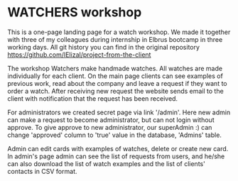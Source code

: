 # WATCHERS workshop
This is a one-page landing page for a watch workshop. We made it together with three of my colleagues during internship in Elbrus bootcamp in three working days. All git history you can find in the original repository https://github.com/IElizaI/project-from-the-client

The workshop Watchers make handmade watches. All watches are made individually for each client. On the main page clients can see examples of previous work, read about the company and leave a request if they want to order a watch. After receiving new request the website sends email to the client with notification that the request has been received.

For administrators we created secret page via link '/admin'. Here new admin can make a request to become administrator, but can not login without approve. To give approve to new administrator, our superAdmin :) can change 'approved' column to 'true' value in the database, 'Admins' table.

Admin can edit cards with examples of watches, delete or create new card. In admin's page admin can see the list of requests from users, and he/she can also download the list of watch examples and the list of clients' contacts in CSV format.
